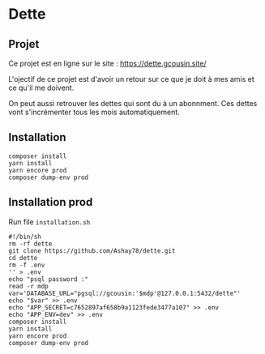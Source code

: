 # Dette

## Projet

Ce projet est en ligne sur le site : https://dette.gcousin.site/

L'ojectif de ce projet est d'avoir un retour sur ce que je doit à mes amis et ce qu'il me doivent.

On peut aussi retrouver les dettes qui sont du à un abonnment. Ces dettes vont s'incrémenter tous les mois automatiquement.

## Installation
```
composer install
yarn install
yarn encore prod
composer dump-env prod
```

## Installation prod

Run file ``installation.sh``

```shell script
#!/bin/sh
rm -rf dette
git clone https://github.com/Ashay78/dette.git
cd dette
rm -f .env
'' > .env
echo "psql password :"
read -r mdp
var='DATABASE_URL="pgsql://gcousin:'$mdp'@127.0.0.1:5432/dette"'
echo "$var" >> .env
echo "APP_SECRET=c7652897af658b9a1123fede3477a107" >> .env
echo "APP_ENV=dev" >> .env
composer install
yarn install
yarn encore prod
composer dump-env prod
```



